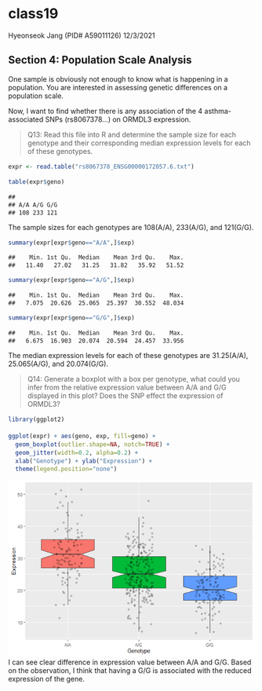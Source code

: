 class19
================
Hyeonseok Jang (PID# A59011126)
12/3/2021

## Section 4: Population Scale Analysis

One sample is obviously not enough to know what is happening in a
population. You are interested in assessing genetic differences on a
population scale.

Now, I want to find whether there is any association of the 4
asthma-associated SNPs (rs8067378…) on ORMDL3 expression.

> Q13: Read this file into R and determine the sample size for each
> genotype and their corresponding median expression levels for each of
> these genotypes.

``` r
expr <- read.table("rs8067378_ENSG00000172057.6.txt")
```

``` r
table(expr$geno)
```

    ## 
    ## A/A A/G G/G 
    ## 108 233 121

The sample sizes for each genotypes are 108(A/A), 233(A/G), and
121(G/G).

``` r
summary(expr[expr$geno=="A/A",]$exp)
```

    ##    Min. 1st Qu.  Median    Mean 3rd Qu.    Max. 
    ##   11.40   27.02   31.25   31.82   35.92   51.52

``` r
summary(expr[expr$geno=="A/G",]$exp)
```

    ##    Min. 1st Qu.  Median    Mean 3rd Qu.    Max. 
    ##   7.075  20.626  25.065  25.397  30.552  48.034

``` r
summary(expr[expr$geno=="G/G",]$exp)
```

    ##    Min. 1st Qu.  Median    Mean 3rd Qu.    Max. 
    ##   6.675  16.903  20.074  20.594  24.457  33.956

The median expression levels for each of these genotypes are 31.25(A/A),
25.065(A/G), and 20.074(G/G).

> Q14: Generate a boxplot with a box per genotype, what could you infer
> from the relative expression value between A/A and G/G displayed in
> this plot? Does the SNP effect the expression of ORMDL3?

``` r
library(ggplot2)

ggplot(expr) + aes(geno, exp, fill=geno) +
  geom_boxplot(outlier.shape=NA, notch=TRUE) +
  geom_jitter(width=0.2, alpha=0.2) +
  xlab("Genotype") + ylab("Expression") +
  theme(legend.position="none")
```

![](class19_files/figure-gfm/unnamed-chunk-4-1.png)<!-- --> I can see
clear difference in expression value between A/A and G/G. Based on the
observation, I think that having a G/G is associated with the reduced
expression of the gene.
